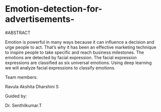 # Emotion-detection-for-advertisements-

#ABSTRACT  

Emotion is powerful in many ways because it can influence a decision and urge people to act. That’s why it has been an effective marketing technique to inspire people to take specific and reach business milestones. The emotions are detected by facial expression. The facial expression expressions are classified as six universal emotions. Using deep learning we will analyze facial expressions to classify emotions.

Team members:

Ravula Akshita 
Dharshini S

Guided by:

Dr. Senthilkumar.T
